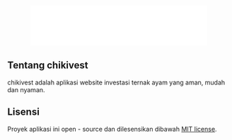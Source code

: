 <p align="center"><img src="public/images/logo.png"></p>



## Tentang chikivest

chikivest adalah aplikasi website investasi ternak ayam yang aman, mudah dan nyaman.

## Lisensi

Proyek aplikasi ini open - source dan dilesensikan dibawah [MIT license](https://opensource.org/licenses/MIT).

